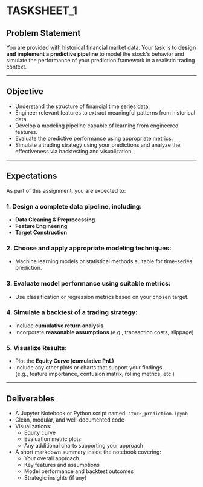 
#  TASKSHEET_1

##  Problem Statement

You are provided with historical financial market data. Your task is to **design and implement a predictive pipeline** to model the stock's behavior and simulate the performance of your prediction framework in a realistic trading context.

---

##  Objective

- Understand the structure of financial time series data.
- Engineer relevant features to extract meaningful patterns from historical data.
- Develop a modeling pipeline capable of learning from engineered features.
- Evaluate the predictive performance using appropriate metrics.
- Simulate a trading strategy using your predictions and analyze the effectiveness via backtesting and visualization.

---

##  Expectations

As part of this assignment, you are expected to:

### 1. Design a complete data pipeline, including:
- **Data Cleaning & Preprocessing**  
- **Feature Engineering**  
- **Target Construction**

### 2. Choose and apply appropriate modeling techniques:
- Machine learning models or statistical methods suitable for time-series prediction.

### 3. Evaluate model performance using suitable metrics:
- Use classification or regression metrics based on your chosen target.

### 4. Simulate a backtest of a trading strategy:
- Include **cumulative return analysis**
- Incorporate **reasonable assumptions** (e.g., transaction costs, slippage)

### 5. Visualize Results:
- Plot the **Equity Curve (cumulative PnL)**
- Include any other plots or charts that support your findings  
  (e.g., feature importance, confusion matrix, rolling metrics, etc.)

---

##  Deliverables

- A Jupyter Notebook or Python script named: `stock_prediction.ipynb`
- Clean, modular, and well-documented code
- Visualizations:
  -  Equity curve
  -  Evaluation metric plots
  -  Any additional charts supporting your approach
- A short markdown summary inside the notebook covering:
  - Your overall approach
  - Key features and assumptions
  - Model performance and backtest outcomes
  - Strategic insights (if any)

